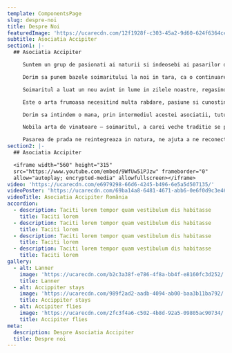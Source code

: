 ```yaml
---
template: ComponentsPage
slug: despre-noi
title: Despre Noi
featuredImage: 'https://ucarecdn.com/12f1928f-c303-45a2-9d60-624f6364ce3b/'
subtitle: Asociatia Accipiter
section1: |-
  ## Asociatia Accipiter

     Suntem un grup de pasionati ai naturii si indeosebi ai pasarilor de prada care intelegind situatia existenta referitoare la mentalitatea gresita a oamenilor cu privire la ele, si presiunea tot mai mare la care populatiile de rapitoare sunt supuse, am gasit in promovarea soimaritului si a cunoasterii pasarilor de prada un mod de a atrage atentia lumii asupra frumusetii lor, a rolului important de selectioneri pe care acestea il joaca in cadrul naturii, si asupra faptului ca pasarea de prada, odata devenita aliat si prieten, ne poate deschide usa spre reintegrarea noastra, a oamenilor, in natura din care facem parte.

     Dorim sa punem bazele soimaritului la noi in tara, ca o continuare a unei multiseculare traditii ale acestei activitati cinegetice si arte in acelasi timp, care a existat si a fost pusa la loc de cinste de catre stramosii nostri, si care in ziua de azi, cu ritmul ei alert, cu indepartarea omului de natura, cu exagerata tehnologizare, a ramas ca o oaza de autentice trairi care reuseste sa faca legatura peste timpuri intre generatia actuala care suntem si stramosii din vremuri demult apuse.

     Soimaritul a luat un nou avint in lume in zilele noastre, regasindu-se sub diferite forme in foarte multe tari ale continentului european dar si in restul lumii.

     Este o arta frumoasa necesitind multa rabdare, pasiune si cunostinte despre natura, si firesc ar fi ca si cei ce traiesc pentru ea sau se simt atrasi sa o incerce, sa li se poata oferi aceasta posibilitate si in Romania.

     Dorim sa intindem o mana, prin intermediul acestei asociatii, tuturor acelora care doresc in primul rind sa puna umarul la salvarea a ceea ce mai avem frumos in aceasta tara, si sa ne ajute in aceasta stradanie a noastra, si in lupta inegala pe care o ducem, intelegind adevaratul nostru scop.

     Nobila arta de vinatoare – soimaritul, a carei veche traditie se pierde in negura mileniilor, a aparut inca din zorii civilizatiei, s-a transmis pana in timpurile moderne ale prezentului nostru, a fost si este elogiata de catre toti cei care au practicat-o, soimaritul facand astfel legatura intre trecut si prezent, unind vechi si nou prin transmiterea aceleiasi emotii.

     Pasarea de prada ne reintegreaza in natura, ne ajuta a ne reconecta cu lumea naturii din care de fapt facem si noi parte dar de care ne-am instrainat, si ne-am indepartat. Iar aceasta reintegrare, reconectare, fiinta umana o simte ca e un sentiment extraordinar de bucurie, e ca o amintire ce revine cu putere si dupa care sufletul a tinjit mereu fara a-si da seama.
section2: |-
  ## Asociatia Accipiter

  <iframe width="560" height="315"
  src="https://www.youtube.com/embed/9WfUw51PJzw" frameborder="0"
  allow="autoplay; encrypted-media" allowfullscreen></iframe>
video: 'https://ucarecdn.com/e6979298-66d6-4245-b496-6e5a5d507135/'
videoPoster: 'https://ucarecdn.com/69ba14a8-6481-4671-abb6-0e6f0d9c3e46/'
videoTitle: Asociatia Accipiter România
accordion:
  - description: Taciti lorem tempor quam vestibulum dis habitasse
    title: Taciti lorem
  - description: Taciti lorem tempor quam vestibulum dis habitasse
    title: Taciti lorem
  - description: Taciti lorem tempor quam vestibulum dis habitasse
    title: Taciti lorem
  - description: Taciti lorem tempor quam vestibulum dis habitasse
    title: Taciti lorem
gallery:
  - alt: Lanner
    image: 'https://ucarecdn.com/b2c3a38f-e786-4f8a-bb4f-e8160fc3d252/'
    title: Lanner
  - alt: Accippiter stays
    image: 'https://ucarecdn.com/989f2ad2-aadb-4094-ab00-baa3b11ba792/'
    title: Accippiter stays
  - alt: Accipiter flies
    image: 'https://ucarecdn.com/2fc3f4a6-c502-4b8d-92a5-09805ac90734/'
    title: Accipiter flies
meta:
  description: Despre Asociatia Accipiter
  title: Despre noi
---
```


